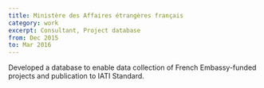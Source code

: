 ```yaml
---
title: Ministère des Affaires étrangères français
category: work
excerpt: Consultant, Project database
from: Dec 2015
to: Mar 2016
---
```

Developed a database to enable data collection of French Embassy-funded projects and publication to IATI Standard.